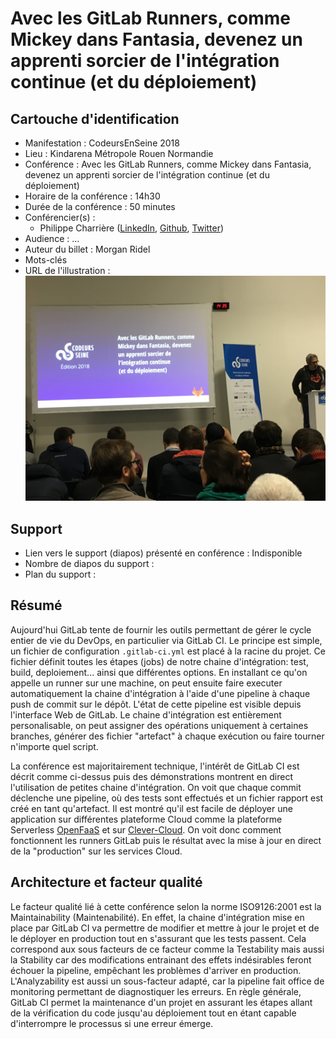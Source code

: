 # Avec les GitLab Runners, comme Mickey dans Fantasia, devenez un apprenti sorcier de l'intégration continue (et du déploiement) 

## Cartouche d'identification

 - Manifestation : CodeursEnSeine 2018
 - Lieu : Kindarena Métropole Rouen Normandie
 - Conférence : Avec les GitLab Runners, comme Mickey dans Fantasia, devenez un apprenti sorcier de l'intégration continue (et du déploiement) 
 - Horaire de la conférence : 14h30
 - Durée de la conférence : 50 minutes
 - Conférencier(s) :
   - Philippe Charrière ([LinkedIn](https://www.linkedin.com/in/phcharriere/), [Github](https://github.com/k33g), [Twitter](https://twitter.com/k33g_org))
 - Audience : ...
 - Auteur du billet : Morgan Ridel
 - Mots-clés
 - URL de l'illustration : ![Conférence GitLab Runners](conf-gitlab.jpg)
 
## Support
 - Lien vers le support (diapos) présenté en conférence : Indisponible
 - Nombre de diapos du support :
 - Plan du support :

## Résumé
Aujourd'hui GitLab tente de fournir les outils permettant de gérer le cycle entier de vie du DevOps, en particulier via GitLab CI. Le principe est simple, un fichier de configuration `.gitlab-ci.yml` est placé à la racine du projet. Ce fichier définit toutes les étapes (jobs) de notre chaine d'intégration: test, build, deploiement... ainsi que différentes options. En installant ce qu'on appelle un runner sur une machine, on peut ensuite faire executer automatiquement la chaine d'intégration à l'aide d'une pipeline à chaque push de commit sur le dépôt. L'état de cette pipeline est visible depuis l'interface Web de GitLab. Le chaine d'intégration est entièrement personalisable, on peut assigner des opérations uniquement à certaines branches, générer des fichier "artefact" à chaque exécution ou faire tourner n'importe quel script.

La conférence est majoritairement technique, l'intérêt de GitLab CI est décrit comme ci-dessus puis des démonstrations montrent en direct l'utilisation de petites chaine d'intégration. On voit que chaque commit déclenche une pipeline, où des tests sont effectués et un fichier rapport est créé en tant qu'artefact. Il est montré qu'il est facile de déployer une application sur différentes plateforme Cloud comme la plateforme Serverless [OpenFaaS](https://github.com/openfaas/faas) et sur [Clever-Cloud](https://www.clever-cloud.com/en/). On voit donc comment fonctionnent les runners GitLab puis le résultat avec la mise à jour en direct de la "production" sur les services Cloud.

## Architecture et facteur qualité
Le facteur qualité lié à cette conférence selon la norme ISO9126:2001 est la Maintainability (Maintenabilité). En effet, la chaine d'intégration mise en place par GitLab CI va permettre de modifier et mettre à jour le projet et de le déployer en production tout en s'assurant que les tests passent. Cela correspond aux sous facteurs de ce facteur comme la Testability mais aussi la Stability car des modifications entrainant des effets indésirables feront échouer la pipeline, empêchant les problèmes d'arriver en production. L'Analyzability est aussi un sous-facteur adapté, car la pipeline fait office de monitoring permettant de diagnostiquer les erreurs.
En règle générale, GitLab CI permet la maintenance d'un projet en assurant les étapes allant de la vérification du code jusqu'au déploiement tout en étant capable d'interrompre le processus si une erreur émerge.
